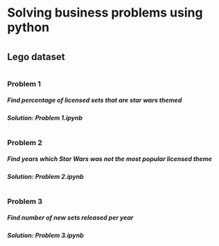 # Solving business problems using python
#
## Lego dataset
#
### Problem 1
##### Find percentage of licensed sets that are star wars themed
##### Solution: Problem 1.ipynb
#
#
### Problem 2
##### Find years which Star Wars was not the most popular licensed theme
##### Solution: Problem 2.ipynb
#
#
### Problem 3
##### Find number of new sets released per year
##### Solution: Problem 3.ipynb
